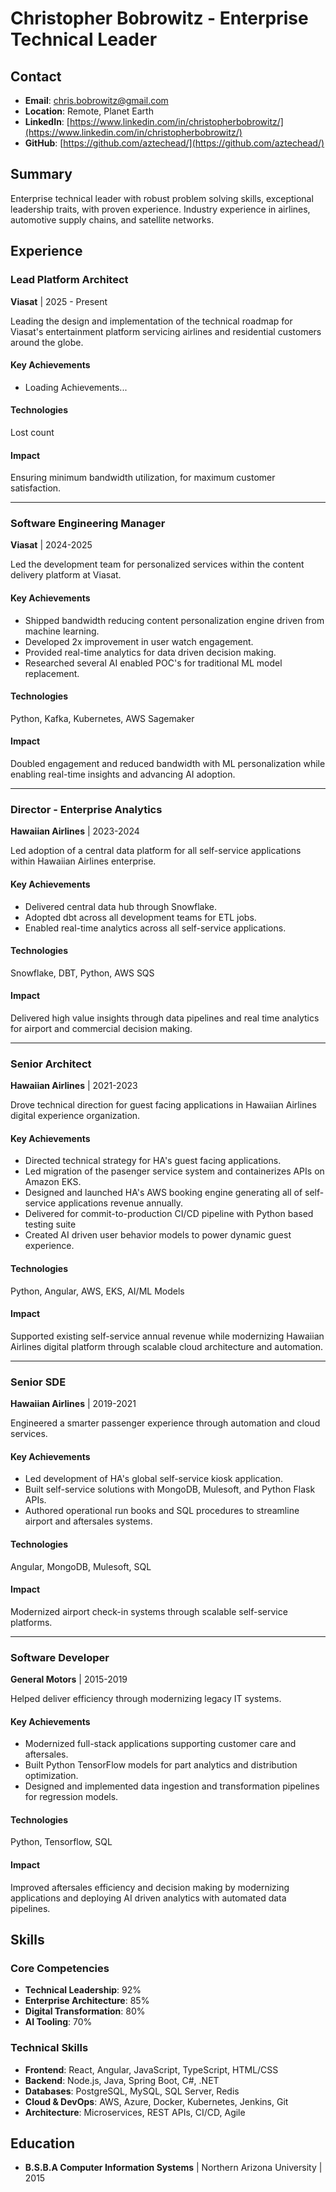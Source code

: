 # Christopher Bobrowitz - Enterprise Technical Leader

## Contact
- **Email**: chris.bobrowitz@gmail.com
- **Location**: Remote, Planet Earth
- **LinkedIn**: [https://www.linkedin.com/in/christopherbobrowitz/](https://www.linkedin.com/in/christopherbobrowitz/)
- **GitHub**: [https://github.com/aztechead/](https://github.com/aztechead/)

## Summary
Enterprise technical leader with robust problem solving skills, exceptional leadership traits, with proven experience. Industry experience in airlines, automotive supply chains, and satellite networks. 

## Experience

### Lead Platform Architect
**Viasat** | 2025 - Present

Leading the design and implementation of the technical roadmap for Viasat's entertainment platform servicing airlines and residential customers around the globe. 

#### Key Achievements
- Loading Achievements...

#### Technologies
Lost count

#### Impact
Ensuring minimum bandwidth utilization, for maximum customer satisfaction.

---

### Software Engineering Manager
**Viasat** | 2024-2025

Led the development team for personalized services within the content delivery platform at Viasat.

#### Key Achievements
- Shipped bandwidth reducing content personalization engine driven from machine learning.
- Developed 2x improvement in user watch engagement.
- Provided real-time analytics for data driven decision making.
- Researched several AI enabled POC's for traditional ML model replacement.

#### Technologies
Python, Kafka, Kubernetes, AWS Sagemaker

#### Impact
Doubled engagement and reduced bandwidth with ML personalization while enabling real-time insights and advancing AI adoption.

---

### Director - Enterprise Analytics
**Hawaiian Airlines** | 2023-2024

Led adoption of a central data platform for all self-service applications within Hawaiian Airlines enterprise.

#### Key Achievements
- Delivered central data hub through Snowflake.
- Adopted dbt across all development teams for ETL jobs.
- Enabled real-time analytics across all self-service applications.

#### Technologies
Snowflake, DBT, Python, AWS SQS

#### Impact
Delivered high value insights through data pipelines and real time analytics for airport and commercial decision making.

---

### Senior Architect
**Hawaiian Airlines** | 2021-2023

Drove technical direction for guest facing applications in Hawaiian Airlines digital experience organization.

#### Key Achievements
- Directed technical strategy for HA's guest facing applications.
- Led migration of the pasenger service system and containerizes APIs on Amazon EKS.
- Designed and launched HA's AWS booking engine generating all of self-service applications revenue annually.
- Delivered for commit-to-production CI/CD pipeline with Python based testing suite
- Created AI driven user behavior models to power dynamic guest experience. 

#### Technologies
Python, Angular, AWS, EKS, AI/ML Models

#### Impact
Supported existing self-service annual revenue while modernizing Hawaiian Airlines digital platform through scalable cloud architecture and automation.

---

### Senior SDE
**Hawaiian Airlines** | 2019-2021

Engineered a smarter passenger experience through automation and cloud services.

#### Key Achievements
- Led development of HA's global self-service kiosk application.
- Built self-service solutions with MongoDB, Mulesoft, and Python Flask APIs.
- Authored operational run books and SQL procedures to streamline airport and aftersales systems.

#### Technologies
Angular, MongoDB, Mulesoft, SQL

#### Impact
Modernized airport check-in systems through scalable self-service platforms.

---

### Software Developer
**General Motors** | 2015-2019

Helped deliver efficiency through modernizing legacy IT systems.

#### Key Achievements
- Modernized full-stack applications supporting customer care and aftersales.
- Built Python TensorFlow models for part analytics and distribution optimization.
- Designed and implemented data ingestion and transformation pipelines for regression models.

#### Technologies
Python, Tensorflow, SQL

#### Impact
Improved aftersales efficiency and decision making by modernizing applications and deploying AI driven analytics with automated data pipelines.

## Skills

### Core Competencies
- **Technical Leadership**: 92%
- **Enterprise Architecture**: 85%
- **Digital Transformation**: 80%
- **AI Tooling**: 70%

### Technical Skills
- **Frontend**: React, Angular, JavaScript, TypeScript, HTML/CSS
- **Backend**: Node.js, Java, Spring Boot, C#, .NET
- **Databases**: PostgreSQL, MySQL, SQL Server, Redis
- **Cloud & DevOps**: AWS, Azure, Docker, Kubernetes, Jenkins, Git
- **Architecture**: Microservices, REST APIs, CI/CD, Agile

## Education
- **B.S.B.A Computer Information Systems** | Northern Arizona University | 2015
